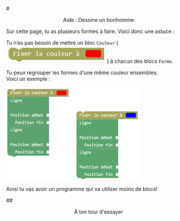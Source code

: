 #<center>Aide : Dessine un bonhomme</center>

Sur cette page, tu as plusieurs formes à faire. Voici donc une astuce : 

Tu n’as pas besoin de mettre un bloc `Couleur` (![Bloc couleur][bloc_couleur]) à chacun des blocs `Forme`.

Tu peux regrouper les formes d’une même couleur ensembles.  
Voici un exemple : 

![Exemple groupes couleur][ex_gr_couleur]

Ainsi tu vas avoir un programme qui va utiliser moins de blocs!

##<span style="color: #800080"><center>À ton tour d'essayer</center></span>

[bloc_couleur]: img/couleur.png
[ex_gr_couleur]: img/ex_gr_couleur.png